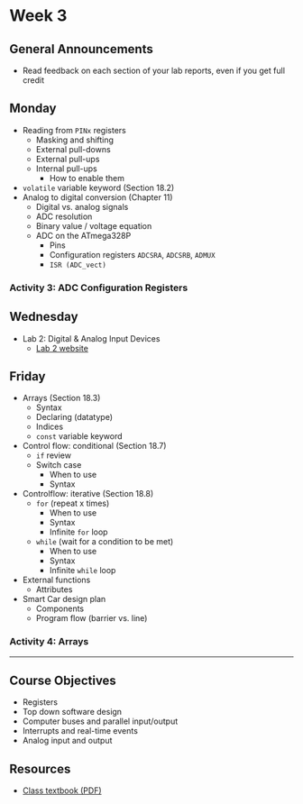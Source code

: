 # Week 3

## General Announcements
- Read feedback on each section of your lab reports, even if you get full credit

## Monday
- Reading from `PINx` registers
  - Masking and shifting
  - External pull-downs
  - External pull-ups
  - Internal pull-ups
    - How to enable them
- `volatile` variable keyword (Section 18.2)
- Analog to digital conversion (Chapter 11)
  - Digital vs. analog signals
  - ADC resolution
  - Binary value / voltage equation
  - ADC on the ATmega328P
    - Pins
    - Configuration registers `ADCSRA`, `ADCSRB`, `ADMUX`
    - `ISR (ADC_vect)`

### Activity 3: ADC Configuration Registers

## Wednesday
- Lab 2: Digital & Analog Input Devices
  - [Lab 2 website](https://doctor-pasquale.com/microcontrollers-lab-2/)

## Friday
- Arrays (Section 18.3)
  - Syntax
  - Declaring (datatype)
  - Indices
  - `const` variable keyword
- Control flow: conditional (Section 18.7)
  - `if` review
  - Switch case
    - When to use
    - Syntax
- Controlflow: iterative (Section 18.8)
  - `for` (repeat x times)
    - When to use
    - Syntax
    - Infinite `for` loop
  - `while` (wait for a condition to be met)
    - When to use
    - Syntax
    - Infinite `while` loop
- External functions
  - Attributes
- Smart Car design plan
  - Components
  - Program flow (barrier vs. line)

### Activity 4: Arrays

---
## Course Objectives
- Registers
- Top down software design
- Computer buses and parallel input/output
- Interrupts and real-time events
- Analog input and output

## Resources
- [Class textbook (PDF)](https://doctor-pasquale.com/wp-content/uploads/2021/02/The-Yellow-Book.pdf)
